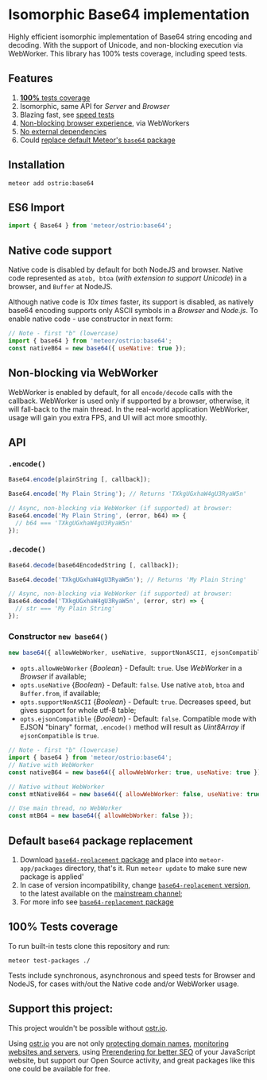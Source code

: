 # Isomorphic Base64 implementation

Highly efficient isomorphic implementation of Base64 string encoding and decoding. With the support of Unicode, and non-blocking execution via WebWorker. This library has 100% tests coverage, including speed tests.

## Features

  1. [__100%__ tests coverage](https://github.com/VeliovGroup/meteor-base64#100-tests-coverage)
  2. Isomorphic, same API for *Server* and *Browser*
  3. Blazing fast, see [speed tests](https://github.com/VeliovGroup/meteor-base64#100-tests-coverage)
  4. [Non-blocking browser experience](https://github.com/VeliovGroup/meteor-base64#non-blocking-via-webworker), via WebWorkers
  5. [No external dependencies](https://github.com/VeliovGroup/meteor-base64/blob/master/package.js#L9)
  6. Could [replace default Meteor's `base64` package](https://github.com/VeliovGroup/meteor-base64#default-base64-package-replacement)

## Installation

```shell
meteor add ostrio:base64
```

## ES6 Import

```js
import { Base64 } from 'meteor/ostrio:base64';
```

## Native code support

Native code is disabled by default for both NodeJS and browser. Native code represented as `atob, btoa` (*with extension to support Unicode*) in a browser, and `Buffer` at NodeJS.

Although native code is *10x times* faster, its support is disabled, as natively base64 encoding supports only ASCII symbols in a *Browser* and *Node.js*. To enable native code - use constructor in next form:

```js
// Note - first "b" (lowercase)
import { base64 } from 'meteor/ostrio:base64';
const nativeB64 = new base64({ useNative: true });
```

## Non-blocking via WebWorker

WebWorker is enabled by default, for all `encode/decode` calls with the callback. WebWorker is used only if supported by a browser, otherwise, it will fall-back to the main thread. In the real-world application WebWorker, usage will gain you extra FPS, and UI will act more smoothly.

## API

### `.encode()`

```js
Base64.encode(plainString [, callback]);
```

```js
Base64.encode('My Plain String'); // Returns 'TXkgUGxhaW4gU3RyaW5n'

// Async, non-blocking via WebWorker (if supported) at browser:
Base64.encode('My Plain String', (error, b64) => {
  // b64 === 'TXkgUGxhaW4gU3RyaW5n'
});
```

### `.decode()`

```js
Base64.decode(base64EncodedString [, callback]);
```

```js
Base64.decode('TXkgUGxhaW4gU3RyaW5n'); // Returns 'My Plain String'

// Async, non-blocking via WebWorker (if supported) at browser:
Base64.decode('TXkgUGxhaW4gU3RyaW5n', (error, str) => {
  // str === 'My Plain String'
});
```

### Constructor `new base64()`

```js
new base64({ allowWebWorker, useNative, supportNonASCII, ejsonCompatible });
```

  - `opts.allowWebWorker` {*Boolean*} - Default: `true`. Use *WebWorker* in a *Browser* if available;
  - `opts.useNative` {*Boolean*} - Default: `false`. Use native `atob`, `btoa` and `Buffer.from`, if available;
  - `opts.supportNonASCII` {*Boolean*} - Default: `true`. Decreases speed, but gives support for whole utf-8 table;
  - `opts.ejsonCompatible` {*Boolean*} - Default: `false`. Compatible mode with EJSON "binary" format, `.encode()` method will result as *Uint8Array* if `ejsonCompatible` is `true`.

```js
// Note - first "b" (lowercase)
import { base64 } from 'meteor/ostrio:base64';
// Native with WebWorker
const nativeB64 = new base64({ allowWebWorker: true, useNative: true });

// Native without WebWorker
const mtNativeB64 = new base64({ allowWebWorker: false, useNative: true });

// Use main thread, no WebWorker
const mtB64 = new base64({ allowWebWorker: false });
```

## Default `base64` package replacement

  1. Download [`base64-replacement` package](https://github.com/VeliovGroup/meteor-base64-replacement/archive/master.zip) and place into `meteor-app/packages` directory, that's it. Run `meteor update` to make sure new package is applied'
  2. In case of version incompatibility, change [`base64-replacement` version](https://github.com/VeliovGroup/meteor-base64-replacement/blob/master/package.js#L3), to the latest available on the [mainstream channel](https://github.com/meteor/meteor/blob/devel/packages/base64/package.js#L3);
  3. For more info see [`base64-replacement` package](https://github.com/VeliovGroup/meteor-base64-replacement)

## 100% Tests coverage

To run built-in tests clone this repository and run:

```shell
meteor test-packages ./
```

Tests include synchronous, asynchronous and speed tests for Browser and NodeJS, for cases with/out the Native code and/or WebWorker usage.

## Support this project:

This project wouldn't be possible without [ostr.io](https://ostr.io).

Using [ostr.io](https://ostr.io) you are not only [protecting domain names](https://ostr.io/info/domain-names-protection), [monitoring websites and servers](https://ostr.io/info/monitoring), using [Prerendering for better SEO](https://ostr.io/info/prerendering) of your JavaScript website, but support our Open Source activity, and great packages like this one could be available for free.
